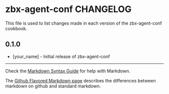 zbx-agent-conf CHANGELOG
========================

This file is used to list changes made in each version of the zbx-agent-conf cookbook.

0.1.0
-----
- [your_name] - Initial release of zbx-agent-conf

- - -
Check the [Markdown Syntax Guide](http://daringfireball.net/projects/markdown/syntax) for help with Markdown.

The [Github Flavored Markdown page](http://github.github.com/github-flavored-markdown/) describes the differences between markdown on github and standard markdown.
